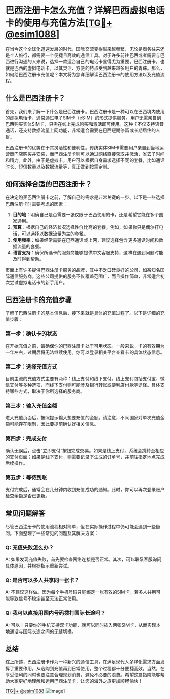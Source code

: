 # 巴西注册卡怎么充值？详解巴西虚拟电话卡的使用与充值方法[[TG💪+ @esim1088](https://t.me/s/esim1088)]

在当今这个全球化迅速发展的时代，国际交流变得越来越频繁，无论是商务往来还是个人旅行，都需要一个便捷且高效的通信工具。对于许多前往巴西或者需要与巴西进行沟通的人来说，选择一款适合自己的电话卡显得尤为重要。巴西注册卡，也就是巴西的虚拟电话卡，以其灵活、方便的特点受到越来越多用户的青睐。那么，如何给巴西注册卡充值呢？本文将为您详细解读巴西注册卡的使用方法以及充值流程。

## 什么是巴西注册卡？

首先，我们来了解一下什么是巴西注册卡。巴西注册卡是一种可以在巴西境内使用的虚拟电话卡，通常通过电子SIM卡（eSIM）的形式提供服务。用户无需亲自到巴西购买实体SIM卡，只需在线上完成购买和激活即可使用。这种卡不仅支持语音通话，还支持数据流量上网功能，非常适合需要在巴西短期停留或长期居住的人群。

巴西注册卡的优势在于其灵活性和便利性。传统实体SIM卡需要用户亲自到当地运营商门店购买并安装，而巴西注册卡则可以通过网络直接获取并激活，省去了时间和精力。此外，由于是虚拟卡，用户可以根据自身需求选择不同的套餐，比如通话时长、短信数量以及数据流量等，真正做到按需定制。

## 如何选择合适的巴西注册卡？

在决定购买巴西注册卡之前，了解自己的需求是非常关键的一步。以下是一些选择巴西注册卡时需要考虑的因素：

1. **目的地**：明确自己是否需要一张仅限于巴西使用的卡，还是希望它能在多个国家通用。
2. **预算**：根据自己的经济状况选择性价比高的套餐。例如，如果你只是偶尔打电话，可以选择以数据流量为主的套餐。
3. **使用频率**：如果经常需要在巴西通话或上网，建议选择包含更多通话时间和数据流量的套餐。
4. **语言支持**：确保所选卡的服务商能够提供中文客服支持，这样在遇到问题时能及时得到帮助。

市面上有许多提供巴西注册卡服务的品牌，其中不乏口碑良好的公司，如某知名国际通信服务商。这些公司提供的服务不仅覆盖范围广，而且操作简单，非常适合初次尝试虚拟电话卡的新手用户。

## 巴西注册卡的充值步骤

了解了巴西注册卡的基本信息后，接下来就是具体的充值过程了。以下是详细的充值步骤：

### 第一步：确认卡的状态

在开始充值之前，请确保你的巴西注册卡处于可用状态。一般来说，卡的有效期为一年左右，过期后将无法继续使用。你可以登录相关平台查看卡的具体状态信息。

### 第二步：选择充值方式

目前主流的充值方式主要有两种：线上支付和线下支付。线上支付包括支付宝、微信支付等多种选项，而线下支付则可能涉及银行转账或便利店付款等途径。具体支持哪些方式，取决于你所选择的服务商。

### 第三步：输入充值金额

进入充值页面后，按照提示输入想要充值的金额。请注意，不同国家对单次充值金额可能存在限制，因此要提前确认好相关信息。

### 第四步：完成支付

确认无误后，点击“立即支付”按钮完成交易。如果是线上支付，系统会跳转至相应的支付页面；如果是线下支付，则需要记录下生成的订单号，并前往指定地点完成后续操作。

### 第五步：等待到账

支付完成后，通常会在几分钟内收到充值成功的通知。此时，你可以再次登录账户检查余额是否已更新。

## 常见问题解答

尽管巴西注册卡的使用流程相对简单，但在实际操作过程中仍可能会遇到一些疑问。下面整理了一些常见的问题及其解决方案：

### Q: 充值失败怎么办？
A: 如果发现充值失败，首先要检查网络连接是否正常。其次，可以联系客服询问具体原因，并根据指示重新尝试。

### Q: 是否可以多人共享同一张卡？
A: 不建议这样做。因为每个手机号码只能绑定一张有效的SIM卡，若多人共用可能导致信号不稳定甚至无法正常使用。

### Q: 我可以直接用国内号码拨打国际长途吗？
A: 可以！只要你的手机支持双卡功能，就可以同时插入两张SIM卡，从而实现本地通话与国际长途之间的无缝切换。

## 总结

综上所述，巴西注册卡作为一种新兴的通信工具，在满足现代人多样化需求方面发挥了重要作用。从选购到充值再到日常使用，整个过程都十分便捷高效。当然，在享受便利的同时也要注意合理规划消费，避免不必要的浪费。希望这篇指南能够帮助大家更好地理解和运用巴西注册卡，让您的海外之旅更加顺畅愉快！

[[TG💪+ @esim1088](https://t.me/s/esim1088) ![Image](https://i.postimg.cc/4NQfJmqS/Snipaste-2025-05-13-00-14-12.png)]